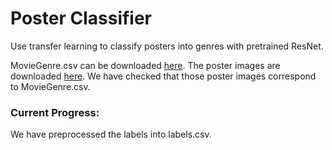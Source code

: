 # Poster Classifier

Use transfer learning to classify posters into genres with pretrained ResNet.

MovieGenre.csv can be downloaded [here](https://www.kaggle.com/neha1703/movie-genre-from-its-poster/version/3). The poster images are downloaded [here](https://www.kaggle.com/neha1703/movie-genre-from-its-poster/version/3/discussion/35485). We have checked that those poster images correspond to MovieGenre.csv.

### Current Progress:

We have preprocessed the labels into labels.csv.